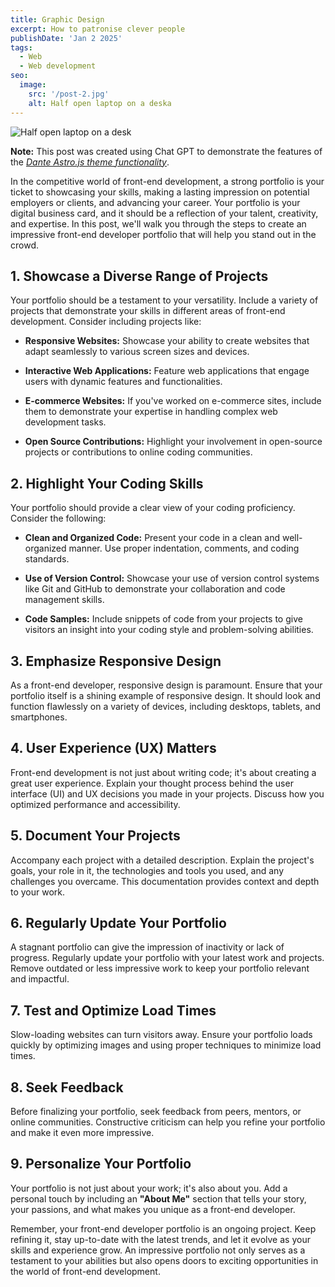 ```yaml
---
title: Graphic Design
excerpt: How to patronise clever people
publishDate: 'Jan 2 2025'
tags:
  - Web
  - Web development
seo:
  image:
    src: '/post-2.jpg'
    alt: Half open laptop on a deska
---
```


![Half open laptop on a desk](/post-2.jpg)

**Note:** This post was created using Chat GPT to demonstrate the features of the _[Dante Astro.js theme functionality](https://justgoodui.com/astro-themes/dante/)_.

In the competitive world of front-end development, a strong portfolio is your ticket to showcasing your skills, making a lasting impression on potential employers or clients, and advancing your career. Your portfolio is your digital business card, and it should be a reflection of your talent, creativity, and expertise. In this post, we'll walk you through the steps to create an impressive front-end developer portfolio that will help you stand out in the crowd.

## 1. Showcase a Diverse Range of Projects

Your portfolio should be a testament to your versatility. Include a variety of projects that demonstrate your skills in different areas of front-end development. Consider including projects like:

- **Responsive Websites:** Showcase your ability to create websites that adapt seamlessly to various screen sizes and devices.

- **Interactive Web Applications:** Feature web applications that engage users with dynamic features and functionalities.

- **E-commerce Websites:** If you've worked on e-commerce sites, include them to demonstrate your expertise in handling complex web development tasks.

- **Open Source Contributions:** Highlight your involvement in open-source projects or contributions to online coding communities.

## 2. Highlight Your Coding Skills

Your portfolio should provide a clear view of your coding proficiency. Consider the following:

- **Clean and Organized Code:** Present your code in a clean and well-organized manner. Use proper indentation, comments, and coding standards.

- **Use of Version Control:** Showcase your use of version control systems like Git and GitHub to demonstrate your collaboration and code management skills.

- **Code Samples:** Include snippets of code from your projects to give visitors an insight into your coding style and problem-solving abilities.

## 3. Emphasize Responsive Design

As a front-end developer, responsive design is paramount. Ensure that your portfolio itself is a shining example of responsive design. It should look and function flawlessly on a variety of devices, including desktops, tablets, and smartphones.

## 4. User Experience (UX) Matters

Front-end development is not just about writing code; it's about creating a great user experience. Explain your thought process behind the user interface (UI) and UX decisions you made in your projects. Discuss how you optimized performance and accessibility.

## 5. Document Your Projects

Accompany each project with a detailed description. Explain the project's goals, your role in it, the technologies and tools you used, and any challenges you overcame. This documentation provides context and depth to your work.

## 6. Regularly Update Your Portfolio

A stagnant portfolio can give the impression of inactivity or lack of progress. Regularly update your portfolio with your latest work and projects. Remove outdated or less impressive work to keep your portfolio relevant and impactful.

## 7. Test and Optimize Load Times

Slow-loading websites can turn visitors away. Ensure your portfolio loads quickly by optimizing images and using proper techniques to minimize load times.

## 8. Seek Feedback

Before finalizing your portfolio, seek feedback from peers, mentors, or online communities. Constructive criticism can help you refine your portfolio and make it even more impressive.

## 9. Personalize Your Portfolio

Your portfolio is not just about your work; it's also about you. Add a personal touch by including an **"About Me"** section that tells your story, your passions, and what makes you unique as a front-end developer.

Remember, your front-end developer portfolio is an ongoing project. Keep refining it, stay up-to-date with the latest trends, and let it evolve as your skills and experience grow. An impressive portfolio not only serves as a testament to your abilities but also opens doors to exciting opportunities in the world of front-end development.
